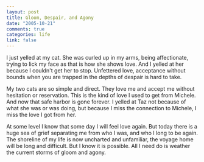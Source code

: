 ```yaml
--- 
layout: post
title: Gloom, Despair, and Agony
date: "2005-10-21"
comments: true
categories: life
link: false
---
```

I just yelled at my cat. She was curled up in my arms, being affectionate, trying to lick my face as that is how she shows love. And I yelled at her because I couldn't get her to stop. Unfettered love, acceptance without bounds when you are trapped in the depths of despair is hard to take.

My two cats are so simple and direct. They love me and accept me without hesitation or reservation. This is the kind of love I used to get from Michele. And now that safe harbor is gone forever. I yelled at Taz not because of what she was or was doing, but because I miss the connection to Michele, I miss the love I got from her.

At some level I know that some day I will feel love again. But today there is a huge sea of grief separating me from who I was, and who I long to be again. The shoreline of my life is now uncharted and unfamiliar, the voyage home will be long and difficult. But I know it is possible. All I need do is weather the current storms of gloom and agony.
